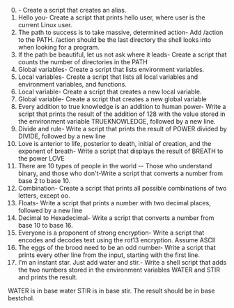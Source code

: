 0. <o>- Create a script that creates an alias.
1. Hello you- Create a script that prints hello user, where user is the current Linux user.
2. The path to success is to take massive, determined action- Add /action to the PATH. /action should be the last directory the shell looks into when looking for a program.
3. If the path be beautiful, let us not ask where it leads- Create a script that counts the number of directories in the PATH
4. Global variables- Create a script that lists environment variables.
5. Local variables- Create a script that lists all local variables and environment variables, and functions.
6. Local variable- Create a script that creates a new local variable.
7. Global variable- Create a script that creates a new global variable
8. Every addition to true knowledge is an addition to human power- Write a script that prints the result of the addition of 128 with the value stored in the environment variable TRUEKNOWLEDGE, followed by a new line.
9. Divide and rule- Write a script that prints the result of POWER divided by DIVIDE, followed by a new line
10. Love is anterior to life, posterior to death, initial of creation, and the exponent of breath- Write a script that displays the result of BREATH to the power LOVE
11. There are 10 types of people in the world -- Those who understand binary, and those who don't-Write a script that converts a number from base 2 to base 10.
12. Combination- Create a script that prints all possible combinations of two letters, except oo.
13. Floats- Write a script that prints a number with two decimal places, followed by a new line
14. Decimal to Hexadecimal- Write a script that converts a number from base 10 to base 16.
15. Everyone is a proponent of strong encryption- Write a script that encodes and decodes text using the rot13 encryption. Assume ASCII
16. The eggs of the brood need to be an odd number- Write a script that prints every other line from the input, starting with the first line.
17. I'm an instant star. Just add water and stir.- Write a shell script that adds the two numbers stored in the environment variables WATER and STIR and prints the result.

WATER is in base water
STIR is in base stir.
The result should be in base bestchol.

